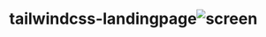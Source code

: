 # tailwindcss-landingpage![screen](https://user-images.githubusercontent.com/98681977/182277734-6b6b00ca-0da0-499c-8944-842849081601.png)
